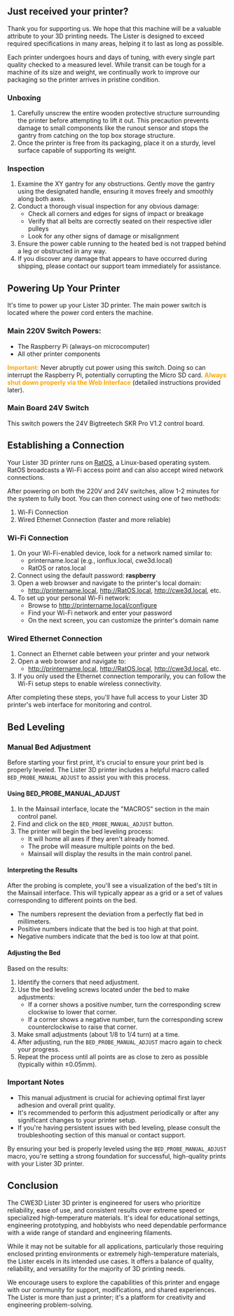 ## Just received your printer?
Thank you for supporting us. We hope that this machine will be a valuable attribute to your 3D printing needs. The Lister is designed to exceed required specifications in many areas, helping it to last as long as possible.

Each printer undergoes hours and days of tuning, with every single part quality checked to a measured level. While transit can be tough for a machine of its size and weight, we continually work to improve our packaging so the printer arrives in pristine condition.

### Unboxing
1. Carefully unscrew the entire wooden protective structure surrounding the printer before attempting to lift it out. This precaution prevents damage to small components like the runout sensor and stops the gantry from catching on the top box storage structure.
2. Once the printer is free from its packaging, place it on a sturdy, level surface capable of supporting its weight.

### Inspection
1. Examine the XY gantry for any obstructions. Gently move the gantry using the designated handle, ensuring it moves freely and smoothly along both axes.
2. Conduct a thorough visual inspection for any obvious damage:
   - Check all corners and edges for signs of impact or breakage
   - Verify that all belts are correctly seated on their respective idler pulleys
   - Look for any other signs of damage or misalignment
3. Ensure the power cable running to the heated bed is not trapped behind a leg or obstructed in any way.
4. If you discover any damage that appears to have occurred during shipping, please contact our support team immediately for assistance.

## Powering Up Your Printer
It's time to power up your Lister 3D printer. The main power switch is located where the power cord enters the machine.

### Main 220V Switch Powers:
- The Raspberry Pi (always-on microcomputer)
- All other printer components

<span style="color: orange">**Important:**</span> Never abruptly cut power using this switch. Doing so can interrupt the Raspberry Pi, potentially corrupting the Micro SD card. <span style="color: orange">**Always shut down properly via the Web Interface**</span> (detailed instructions provided later).

### Main Board 24V Switch
This switch powers the 24V Bigtreetech SKR Pro V1.2 control board.

## Establishing a Connection
Your Lister 3D printer runs on [RatOS](https://os.ratrig.com/docs/introduction/), a Linux-based operating system. RatOS broadcasts a Wi-Fi access point and can also accept wired network connections.

After powering on both the 220V and 24V switches, allow 1-2 minutes for the system to fully boot. You can then connect using one of two methods:

1. Wi-Fi Connection
2. Wired Ethernet Connection (faster and more reliable)

### Wi-Fi Connection
1. On your Wi-Fi-enabled device, look for a network named similar to:
   - printername.local (e.g., ionflux.local, cwe3d.local)
   - RatOS or ratos.local
2. Connect using the default password: **raspberry**
3. Open a web browser and navigate to the printer's local domain:
   - http://printername.local, http://RatOS.local, http://cwe3d.local, etc.
4. To set up your personal Wi-Fi network:
   - Browse to http://printername.local/configure
   - Find your Wi-Fi network and enter your password
   - On the next screen, you can customize the printer's domain name

### Wired Ethernet Connection
1. Connect an Ethernet cable between your printer and your network
2. Open a web browser and navigate to:
   - http://printername.local, http://RatOS.local, http://cwe3d.local, etc.
3. If you only used the Ethernet connection temporarily, you can follow the Wi-Fi setup steps to enable wireless connectivity.

After completing these steps, you'll have full access to your Lister 3D printer's web interface for monitoring and control.

## Bed Leveling
### Manual Bed Adjustment
Before starting your first print, it's crucial to ensure your print bed is properly leveled. The Lister 3D printer includes a helpful macro called `BED_PROBE_MANUAL_ADJUST` to assist you with this process.

#### Using BED_PROBE_MANUAL_ADJUST
1. In the Mainsail interface, locate the "MACROS" section in the main control panel.
2. Find and click on the `BED_PROBE_MANUAL_ADJUST` button.
3. The printer will begin the bed leveling process:
   - It will home all axes if they aren't already homed.
   - The probe will measure multiple points on the bed.
   - Mainsail will display the results in the main control panel.

#### Interpreting the Results
After the probing is complete, you'll see a visualization of the bed's tilt in the Mainsail interface. This will typically appear as a grid or a set of values corresponding to different points on the bed.

- The numbers represent the deviation from a perfectly flat bed in millimeters.
- Positive numbers indicate that the bed is too high at that point.
- Negative numbers indicate that the bed is too low at that point.

#### Adjusting the Bed
Based on the results:

1. Identify the corners that need adjustment.
2. Use the bed leveling screws located under the bed to make adjustments:
   - If a corner shows a positive number, turn the corresponding screw clockwise to lower that corner.
   - If a corner shows a negative number, turn the corresponding screw counterclockwise to raise that corner.
3. Make small adjustments (about 1/8 to 1/4 turn) at a time.
4. After adjusting, run the `BED_PROBE_MANUAL_ADJUST` macro again to check your progress.
5. Repeat the process until all points are as close to zero as possible (typically within ±0.05mm).

### Important Notes
- This manual adjustment is crucial for achieving optimal first layer adhesion and overall print quality.
- It's recommended to perform this adjustment periodically or after any significant changes to your printer setup.
- If you're having persistent issues with bed leveling, please consult the troubleshooting section of this manual or contact support.

By ensuring your bed is properly leveled using the `BED_PROBE_MANUAL_ADJUST` macro, you're setting a strong foundation for successful, high-quality prints with your Lister 3D printer.

## Conclusion
The CWE3D Lister 3D printer is engineered for users who prioritize reliability, ease of use, and consistent results over extreme speed or specialized high-temperature materials. It's ideal for educational settings, engineering prototyping, and hobbyists who need dependable performance with a wide range of standard and engineering filaments.

While it may not be suitable for all applications, particularly those requiring enclosed printing environments or extremely high-temperature materials, the Lister excels in its intended use cases. It offers a balance of quality, reliability, and versatility for the majority of 3D printing needs.

We encourage users to explore the capabilities of this printer and engage with our community for support, modifications, and shared experiences. The Lister is more than just a printer; it's a platform for creativity and engineering problem-solving.
